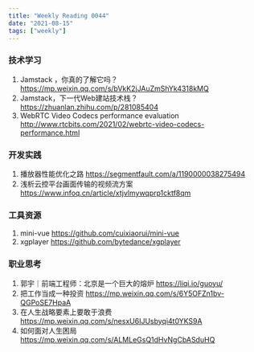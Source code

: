 ```yaml
---
title: "Weekly Reading 0044"
date: "2021-08-15"
tags: ["weekly"]
---
```


### 技术学习
1. Jamstack ，你真的了解它吗？https://mp.weixin.qq.com/s/bVkK2jJAuZmShYk4318kMQ
2. Jamstack，下一代Web建站技术栈？https://zhuanlan.zhihu.com/p/281085404
3. WebRTC Video Codecs performance evaluation http://www.rtcbits.com/2021/02/webrtc-video-codecs-performance.html

### 开发实践
1. 播放器性能优化之路 https://segmentfault.com/a/1190000038275494
2. 浅析云控平台画面传输的视频流方案 https://www.infoq.cn/article/xtjvlmywqprp1cktf8qm


### 工具资源
1. mini-vue https://github.com/cuixiaorui/mini-vue
2. xgplayer https://github.com/bytedance/xgplayer

### 职业思考
1. 郭宇｜前端工程师：北京是一个巨大的熔炉 https://liqi.io/guoyu/
2. 把工作当成一种投资 https://mp.weixin.qq.com/s/6Y5OFZn1bv-QGPoSE7HpaA
3. 在人生战略要素上要敢于浪费 https://mp.weixin.qq.com/s/nesxU6IJUsbyqi4t0YKS9A
4. 如何面对人生困局 https://mp.weixin.qq.com/s/ALMLeGsQ1dHvNgCbASduHQ
